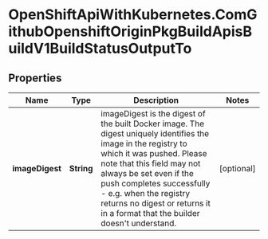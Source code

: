# OpenShiftApiWithKubernetes.ComGithubOpenshiftOriginPkgBuildApisBuildV1BuildStatusOutputTo

## Properties
Name | Type | Description | Notes
------------ | ------------- | ------------- | -------------
**imageDigest** | **String** | imageDigest is the digest of the built Docker image. The digest uniquely identifies the image in the registry to which it was pushed.  Please note that this field may not always be set even if the push completes successfully - e.g. when the registry returns no digest or returns it in a format that the builder doesn&#39;t understand. | [optional] 


